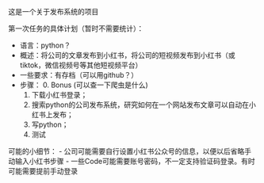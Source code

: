 这是一个关于发布系统的项目

第一次任务的具体计划（暂时不需要统计）：
-	语言：python？
-	概述：将公司的文章发布到小红书，将公司的短视频发布到小红书（或tiktok，微信视频号等其他短视频平台）
-	一些要求：有存档（可以用github？）
-	步骤：
    0. Bonus (可以查一下爬虫是什么)
    1. 下载小红书登录；
    2. 搜索python的公司发布系统，研究如何在一个网站发布文章可以自动在小红书上发布； 
    3. 写python； 
    4. 测试

可能的小细节：
    - 公司可能需要自行设置小红书公众号的信息，以便以后省略手动输入小红书步骤
    - 一些Code可能需要账号密码，不一定支持验证码登录。有时可能需要提前手动登录
    

